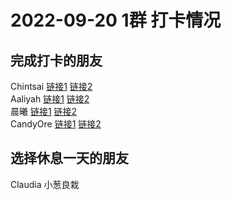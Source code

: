 # 2022-09-20 1群 打卡情况
## 完成打卡的朋友
Chintsai [链接1](http://mmbiz.qpic.cn/mmbiz_jpg/fKBOEML39zqP8MLvrWM2Ss3EroSXFJ7ibNx8gvE8cSba8ht3Lu1O8VN2UWw7b1xyz4sffZYMibCumsKMMAwAygXA/0) [链接2](http://mmbiz.qpic.cn/mmbiz_jpg/fKBOEML39zqP8MLvrWM2Ss3EroSXFJ7iblooSX83yBwvXfAB2eWMWic5UBuMYMmfDo5saLNoNEgGtzIpkEW7N9GQ/0) <br>Aaliyah [链接1](http://mmbiz.qpic.cn/mmbiz_jpg/aBaDwGIjEcHW5aMcRBVCDLuFdf1IvsA0h881cytmkuNibt1pBI0VC42x9s5rDPoYMYfsaFYamMibfxxjSicpmGAaw/0) [链接2](http://mmbiz.qpic.cn/mmbiz_jpg/aBaDwGIjEcHW5aMcRBVCDLuFdf1IvsA0mDg5Wc14QMCq3fJ3UcNumIicTkX7lvicS0iaAAQopicRJ6nHrrcABvBXEw/0) <br>晨曦 [链接1](http://mmbiz.qpic.cn/mmbiz_jpg/4rYayDxu0jX8dwxoo9zVB2x4OdU9UZbtNaOX9ibzic9qq4C3icB2h74JIYuqc3J5COKVCBZ81rw6GhsosYa1WJoFg/0) [链接2](http://mmbiz.qpic.cn/mmbiz_jpg/4rYayDxu0jX8dwxoo9zVB2x4OdU9UZbtQgbylibKbf0UUicIpkJXRdqvIbtIMldMuiaTfsURGYqgAaoEtIeVf0vsw/0) <br>CandyOre [链接1](http://mmbiz.qpic.cn/mmbiz_jpg/PibeWIRvwQibic4hbDTGH9vscU8AQmv84Pr3Hyib2umjd7h1F4C3KTlhreoAqJCic712eYfFvvXscvWsTp2CXicRboCg/0) [链接2](http://mmbiz.qpic.cn/mmbiz_jpg/PibeWIRvwQibic4hbDTGH9vscU8AQmv84PrfDOiaDmicBAc2bI6BV2iagGBeYqHGFEYxZzkwg8qpvnpQlzjepsZMblfw/0) <br>
## 选择休息一天的朋友
Claudia
小葱良栽

